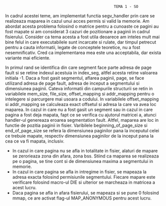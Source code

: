                                                      TEMA 1 - SO

In cadrul acestei teme, am implementat functia segv_handler prin care se realizeaza maparea in cazul unui acces permis 
si valid la memorie. Am abordat acesta problema folosind o matrice pentru a cunoaste ce pagini au fost mapate si am considerat 
3 cazuri de pozitionare a paginii in cadrul fisierului. Consider ca tema acesta a fost utila deoarece am inteles mult mai bine 
felul in care executabilele sunt incarcate si rulate, dar timpul petrecut pentru a cauta informatii, legate de conceptele 
teoretice, nu a fost nesemnificativ. Cred ca implementarea mea este una acceptabila, dar exista variante mai eficiente.


In primul rand se identifica din care segment face parte adresa de page fault si se retine indexul acestuia in index_seg, 
altfel acesta retine valoarea initiala -1.  Daca a fost gasit segmentul, aflarea paginii, page, se face utilizand adresa de 
page fault, adresa de inceput a segmentului si dimensiunea paginii. Cateva informatii din campurile structurii se retin in
variabilele mem_size, file_size, offset_mapping si addr_mapping pentru o intelegere si parcurgere mai usoara a codului. In 
variabilele offset_mapping si addr_mapping se calculeaza exact offsetul si adresa la care va avea loc maparea. In cazul in
care nu a fost gasit un segment sau in cazul in care pagina a fost deja mapata, fapt ce se verifica cu ajutorul matricei a, 
atunci handler-ul genereaza eroarea segmentation fault. Altfel, maparea are loc in functie de pozitia paginii in fisier.
Varibilele beginning_of_page_size si end_of_page_size se refera la dimensiunea paginilor pana la inceputul celei ce trebuie 
mapate, respectiv dimensiunea paginilor de la inceput pana la cea ce va fi mapata, inclusiv. 
 - In cazul in care pagina nu se afla in totalitate in fisier, alaturi de mapare se zerorieaza zona din afara, zona bss. 
 Stiind ca maparea se realizeaza pe o pagina, se tine cont si de dimensiunea maxima a segmentului in memorie. 
 - In cazul in care pagina se afla in intregime in fisier, se mapeaza la adresa exacta folosind permisiunile segmentului. 
 Fiecare mapare este verificare folosind macro-ul DIE si ulterior se marcheaza in matricea a acest lucru. 
 - Daca pagina se afla in afara fisierului, se mapeaza si se pune 0 folosind mmap, ce are activat flag-ul MAP_ANONYMOUS pentru 
 acest lucru.